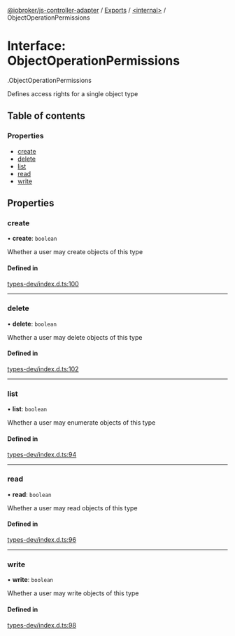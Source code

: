 [@iobroker/js-controller-adapter](../README.md) / [Exports](../modules.md) / [<internal\>](../modules/internal_.md) / ObjectOperationPermissions

# Interface: ObjectOperationPermissions

[<internal>](../modules/internal_.md).ObjectOperationPermissions

Defines access rights for a single object type

## Table of contents

### Properties

- [create](internal_.ObjectOperationPermissions.md#create)
- [delete](internal_.ObjectOperationPermissions.md#delete)
- [list](internal_.ObjectOperationPermissions.md#list)
- [read](internal_.ObjectOperationPermissions.md#read)
- [write](internal_.ObjectOperationPermissions.md#write)

## Properties

### create

• **create**: `boolean`

Whether a user may create objects of this type

#### Defined in

[types-dev/index.d.ts:100](https://github.com/ioBroker/ioBroker.js-controller/blob/5b321f38/packages/types-dev/index.d.ts#L100)

___

### delete

• **delete**: `boolean`

Whether a user may delete objects of this type

#### Defined in

[types-dev/index.d.ts:102](https://github.com/ioBroker/ioBroker.js-controller/blob/5b321f38/packages/types-dev/index.d.ts#L102)

___

### list

• **list**: `boolean`

Whether a user may enumerate objects of this type

#### Defined in

[types-dev/index.d.ts:94](https://github.com/ioBroker/ioBroker.js-controller/blob/5b321f38/packages/types-dev/index.d.ts#L94)

___

### read

• **read**: `boolean`

Whether a user may read objects of this type

#### Defined in

[types-dev/index.d.ts:96](https://github.com/ioBroker/ioBroker.js-controller/blob/5b321f38/packages/types-dev/index.d.ts#L96)

___

### write

• **write**: `boolean`

Whether a user may write objects of this type

#### Defined in

[types-dev/index.d.ts:98](https://github.com/ioBroker/ioBroker.js-controller/blob/5b321f38/packages/types-dev/index.d.ts#L98)
